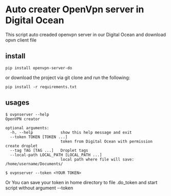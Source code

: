# Auto creater OpenVpn server in Digital Ocean

This script auto creaded openvpn server in our Digital Ocean and download opvn client file

## install
```
pip install openvpn-server-do
```
or download the project via git clone and run the following:
```
pip install -r requirements.txt
```

## usages
```shell
$ ovpnserver --help
OpenVPN creator

optional arguments:
  -h, --help            show this help message and exit
  --token TOKEN [TOKEN ...]
                        token from Digital Ocean with permission create droplet
  --tag TAG [TAG ...]   Droplet tags
  --local-path LOCAL_PATH [LOCAL_PATH ...]
                        local path where file will save: /home/username/Documents/

$ ovpnserver --token <YOUR TOKEN>
```
Or You can save your token in home directory to file .do_token and start script without argument --token